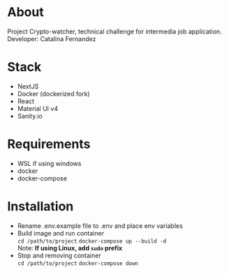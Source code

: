 # About
Project Crypto-watcher, technical challenge for intermedia job application.
Developer: Catalina Fernandez

# Stack
- NextJS
- Docker (dockerized fork)
- React
- Material UI v4
- Sanity.io

# Requirements
- WSL if using windows
- docker
- docker-compose

# Installation
* Rename .env.example file to .env and place env variables
* Build image and run container\
`cd /path/to/project`
`docker-compose up --build -d`\
Note: **If using Linux, add `sudo` prefix**
* Stop and removing container\
`cd /path/to/project`
`docker-compose down`